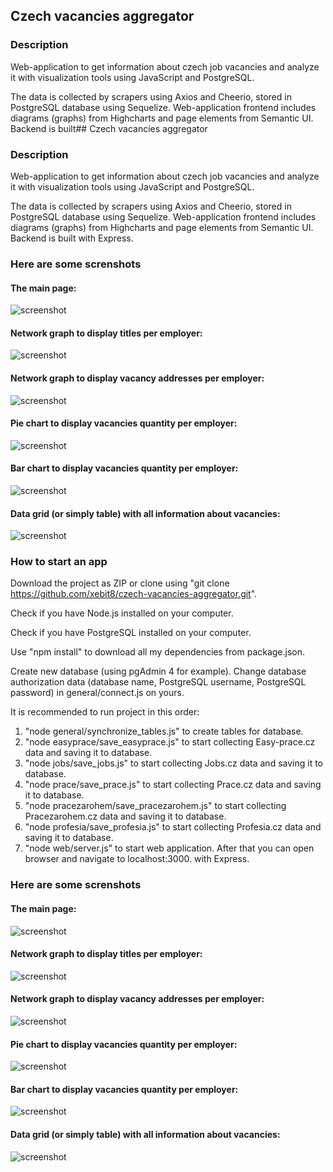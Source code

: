 ## Czech vacancies aggregator
### Description
Web-application to get information about czech job vacancies and analyze it with visualization tools using JavaScript and PostgreSQL.

The data is collected by scrapers using Axios and Cheerio, stored in PostgreSQL database using Sequelize. Web-application frontend includes diagrams (graphs) from Highcharts and page elements from Semantic UI. Backend is built## Czech vacancies aggregator
### Description
Web-application to get information about czech job vacancies and analyze it with visualization tools using JavaScript and PostgreSQL.

The data is collected by scrapers using Axios and Cheerio, stored in PostgreSQL database using Sequelize. Web-application frontend includes diagrams (graphs) from Highcharts and page elements from Semantic UI. Backend is built with Express.
### Here are some screnshots
#### The main page:
![screenshot](src/main_page.png)
#### Network graph to display titles per employer:
![screenshot](src/network_graph1.png)
#### Network graph to display vacancy addresses per employer:
![screenshot](src/network_graph2.png)
#### Pie chart to display vacancies quantity per employer:
![screenshot](src/pie_chart.png)
#### Bar chart to display vacancies quantity per employer:
![screenshot](src/bar_chart.png)
#### Data grid (or simply table) with all information about vacancies:
![screenshot](src/data_grid.png)
### How to start an app
Download the project as ZIP or clone using "git clone https://github.com/xebit8/czech-vacancies-aggregator.git".

Check if you have Node.js installed on your computer.

Check if you have PostgreSQL installed on your computer.

Use "npm install" to download all my dependencies from package.json.

Create new database (using pgAdmin 4 for example). Change database authorization data (database name, PostgreSQL username, PostgreSQL password) in general/connect.js on yours.

It is recommended to run project in this order:
1. "node general/synchronize_tables.js" to create tables for database.
2. "node easyprace/save_easyprace.js" to start collecting Easy-prace.cz data and saving it to database.
3. "node jobs/save_jobs.js" to start collecting Jobs.cz data and saving it to database.
4. "node prace/save_prace.js" to start collecting Prace.cz data and saving it to database.
5. "node pracezarohem/save_pracezarohem.js" to start collecting Pracezarohem.cz data and saving it to database.
6. "node profesia/save_profesia.js" to start collecting Profesia.cz data and saving it to database.
7. "node web/server.js" to start web application. After that you can open browser and navigate to localhost:3000.
 with Express.
### Here are some screnshots
#### The main page:
![screenshot](src/main_page.png)
#### Network graph to display titles per employer:
![screenshot](src/network_graph1.png)
#### Network graph to display vacancy addresses per employer:
![screenshot](src/network_graph2.png)
#### Pie chart to display vacancies quantity per employer:
![screenshot](src/pie_chart.png)
#### Bar chart to display vacancies quantity per employer:
![screenshot](src/bar_chart.png)
#### Data grid (or simply table) with all information about vacancies:
![screenshot](src/data_grid.png)

